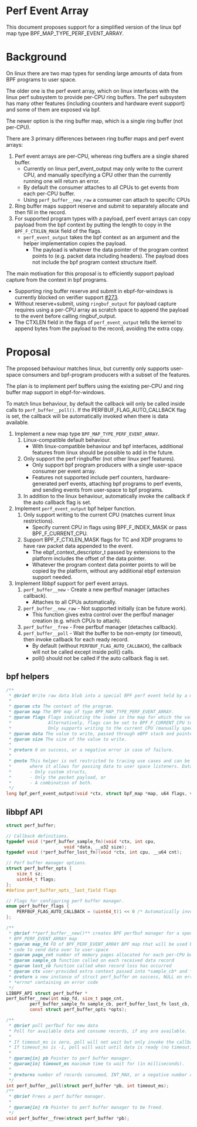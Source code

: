 # Perf Event Array

This document proposes support for a simplified version of the linux bpf map type BPF_MAP_TYPE_PERF_EVENT_ARRAY.

# Background

On linux there are two map types for sending large amounts of data from BPF programs to user space.

The older one is the perf event array, which on linux interfaces with the linux perf subsystem to provide
per-CPU ring buffers. The perf subsystem has many other features (including counters and hardware event support)
and some of them are exposed via bpf.

The newer option is the ring buffer map, which is a single ring buffer (not per-CPU).

There are 3 primary differences between ring buffer maps and perf event arrays:

  1. Perf event arrays are per-CPU, whereas ring buffers are a single shared buffer.
      - Currently on linux perf_event_output may only write to the current CPU,
        and manually specifying a CPU other than the currently running one will return an error.
      - By default the consumer attaches to all CPUs to get events from each per-CPU buffer.
      - Using `perf_buffer__new_raw` a consumer can attach to specific CPUs
  2. Ring buffer maps support reserve and submit to separately allocate and then fill in the record.
  3. For supported program types with a payload, perf event arrays can copy payload from the bpf context by
  putting the length to copy in the `BPF_F_CTXLEN_MASK` field of the flags.
      - `perf_event_output` takes the bpf context as an argument and the helper implementation copies the payload.
          - The payload is whatever the data pointer of the program context points to (e.g. packet data including headers). The payload does not include the bpf program context structure itself.

The main motivation for this proposal is to efficiently support payload capture from the context in bpf programs.
- Supporting ring buffer reserve and submit in ebpf-for-windows is currently blocked on verifier support [#273](https://github.com/vbpf/ebpf-verifier/issues/273).
- Without reserve+submit, using `ringbuf_output` for payload capture requires using a per-CPU array as scratch space to append the payload to the event before calling ringbuf_output.
- The CTXLEN field in the flags of `perf_event_output` tells the kernel to append bytes from the payload to the record, avoiding the extra copy.


# Proposal

The proposed behaviour matches linux, but currently only supports user-space consumers and bpf-program producers with a subset of the features.

The plan is to implement perf buffers using the existing per-CPU and ring buffer map support in ebpf-for-windows.

To match linux behaviour, by default the callback will only be called inside calls to `perf_buffer__poll()`.
If the PERFBUF_FLAG_AUTO_CALLBACK flag is set, the callback will be automatically invoked when there is data available.

1. Implement a new map type `BPF_MAP_TYPE_PERF_EVENT_ARRAY`.
    1. Linux-compatible default behaviour.
        - With linux-compatible behaviour and bpf interfaces, additional features from linux should be possible to add in the future.
    2. Only support the perf ringbuffer (not other linux perf features).
        - Only support bpf program producers with a single user-space consumer per event array.
        - Features not supported include perf counters, hardware-generated perf events,
          attaching bpf programs to perf events, and sending events from user-space to bpf programs.
    3. In addition to the linux behaviour, automatically invoke the callback if the auto callback flag is set.
2. Implement `perf_event_output` bpf helper function.
    1. Only support writing to the current CPU (matches current linux restrictions).
        - Specify current CPU in flags using BPF_F_INDEX_MASK or pass BPF_F_CURRENT_CPU.
    2. Support BPF_F_CTXLEN_MASK flags for TC and XDP programs to have raw packet data appended to the event.
        - The ebpf_context_descriptor_t passed by extensions to the platform includes the offset of the data pointer.
        - Whatever the program context data pointer points to will be copied by the platform,
          without any additional ebpf extension support needed.
2. Implement libbpf support for perf event arrays.
    1. `perf_buffer__new` - Create a new perfbuf manager (attaches callback).
        - Attaches to all CPUs automatically.
    2. `perf_buffer__new_raw` - Not supported initially (can be future work).
        - This function gives extra control over the perfbuf manager creation (e.g. which CPUs to attach).
    2. `perf_buffer__free` - Free perfbuf manager (detaches callback).
    3. `perf_buffer__poll` - Wait the buffer to be non-empty (or timeout), then invoke callback for each ready record.
        - By default (without `PERFBUF_FLAG_AUTO_CALLBACK`), the callback will not be called except inside poll() calls.
        - poll() should not be called if the auto callback flag is set.

## bpf helpers
```c
/**
 * @brief Write raw data blob into a special BPF perf event held by a map of type BPF_MAP_TYPE_PERF_EVENT_ARRAY.
 *
 * @param ctx The context of the program.
 * @param map The BPF map of type BPF_MAP_TYPE_PERF_EVENT_ARRAY.
 * @param flags Flags indicating the index in the map for which the value must be put, masked with BPF_F_INDEX_MASK.
 *              Alternatively, flags can be set to BPF_F_CURRENT_CPU to indicate that the index of the current CPU core should be used.
 *              Only supports writing to the current CPU (manually specify current CPU or pass BPF_F_CURRENT_CPU).
 * @param data The value to write, passed through eBPF stack and pointed by data.
 * @param size The size of the value to write.
 *
 * @return 0 on success, or a negative error in case of failure.
 *
 * @note This helper is not restricted to tracing use cases and can be used with programs attached to TC or XDP as well,
 *       where it allows for passing data to user space listeners. Data can be:
 *       - Only custom structs,
 *       - Only the packet payload, or
 *       - A combination of both.
 */
long bpf_perf_event_output(void *ctx, struct bpf_map *map, u64 flags, void *data, u64 size)
```

## libbpf API
```c
struct perf_buffer;

// Callback definitions.
typedef void (*perf_buffer_sample_fn)(void *ctx, int cpu,
				      void *data, __u32 size);
typedef void (*perf_buffer_lost_fn)(void *ctx, int cpu, __u64 cnt);

// Perf buffer manager options.
struct perf_buffer_opts {
	size_t sz;
    uint64_t flags;
};
#define perf_buffer_opts__last_field flags

// Flags for configuring perf buffer manager.
enum perf_buffer_flags {
    PERFBUF_FLAG_AUTO_CALLBACK = (uint64_t)1 << 0 /* Automatically invoke callback for each record */
};

/**
 * @brief **perf_buffer__new()** creates BPF perfbuf manager for a specified
 * BPF_PERF_EVENT_ARRAY map
 * @param map_fd FD of BPF_PERF_EVENT_ARRAY BPF map that will be used by BPF
 * code to send data over to user-space
 * @param page_cnt number of memory pages allocated for each per-CPU buffer
 * @param sample_cb function called on each received data record
 * @param lost_cb function called when record loss has occurred
 * @param ctx user-provided extra context passed into *sample_cb* and *lost_cb*
 * @return a new instance of struct perf_buffer on success, NULL on error with
 * *errno* containing an error code
 */
LIBBPF_API struct perf_buffer *
perf_buffer__new(int map_fd, size_t page_cnt,
		 perf_buffer_sample_fn sample_cb, perf_buffer_lost_fn lost_cb, void *ctx,
		 const struct perf_buffer_opts *opts);

/**
 * @brief poll perfbuf for new data
 * Poll for available data and consume records, if any are available.
 *
 * If timeout_ms is zero, poll will not wait but only invoke the callback on records that are ready.
 * If timeout_ms is -1, poll will wait until data is ready (no timeout).
 *
 * @param[in] pb Pointer to perf buffer manager.
 * @param[in] timeout_ms maximum time to wait for (in milliseconds).
 *
 * @returns number of records consumed, INT_MAX, or a negative number on error
 */
int perf_buffer__poll(struct perf_buffer *pb, int timeout_ms);
/**
 * @brief Frees a perf buffer manager.
 *
 * @param[in] rb Pointer to perf buffer manager to be freed.
 */
void perf_buffer__free(struct perf_buffer *pb);
```
